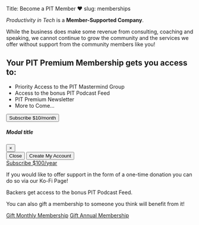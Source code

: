 Title: Become a PIT Member ❤️
slug: memberships

*Productivity in Tech* is a **Member-Supported Company**. 

While the business does make some revenue from consulting, coaching and speaking, we cannot continue to grow the community and the services we offer without support from the community members like you! 

<div class="jumbotron">
<h2>Your PIT Premium Membership gets you access to:</h2>
<ul>
<li>Priority Access to the PIT Mastermind Group</li>
<li>Access to the bonus PIT Podcast Feed</li>
<li>PIT Premium Newsletter</li>
<li>More to Come...</li>
</ul>
</p>
<div class="card-deck">
<div class="card border-0">
</a>
<!-- <a class="btn btn-primary btn-lg text-white" href="https://productivityintech.memberful.com/checkout?plan=21849"> -->

<!-- Button trigger modal -->
<button type="button" class="btn btn-primary" data-toggle="modal" data-target="#exampleModal">
Subscribe $10/month
</button>

<!-- Modal -->
<div class="modal fade" id="exampleModal" tabindex="-1" role="dialog" aria-labelledby="exampleModalLabel" aria-hidden="true">
<div class="modal-dialog" role="document">
<div class="modal-content">
<div class="modal-header">
<h5 class="modal-title" id="exampleModalLabel">Modal title</h5>
<button type="button" class="close" data-dismiss="modal" aria-label="Close">
<span aria-hidden="true">&times;</span>
</button>
</div>
<div class="modal-body">
<div id="servicebot-request-form"></div>
<script src="https://js.stripe.com/v3/"></script>
<script src="https://servicebot.io/js/servicebot-embed.js" type="text/javascript"></script>
<script  type="text/javascript">
Servicebot.init({
templateId : 2,
url : "https://members.productivityintech.com",
selector : document.getElementById('servicebot-request-form'),
handleResponse : (response) => {
},
type: "request",
spk: "pk_live_kDLC8qiW74z3zUMfXQBjEfjD",
hideSummary: true, // Hides the summary on the side
forceCard : true, //set to true if you want credit card to be a required field for the customer
setPassword : true, //set to true if you want customer to fill out a password
})
</script>
</div>
<div class="modal-footer">
<button type="button" class="btn btn-light" data-dismiss="modal">Close</button>
<button type="button" class="btn btn-primary">Create My Account</button>
</div>
</div>
</div>
</div>
</a>
</div>

<div class="card border-0">
<a class="btn btn-primary btn-lg text-white" href="https://productivityintech.memberful.com/checkout?plan=36786">
Subscribe $100/year
</a>
</div>
</div>

</div>

If you would like to offer support in the form of a one-time donation you can do so via our Ko-Fi Page!

<script type='text/javascript' src='https://ko-fi.com/widgets/widget_2.js'></script><script type='text/javascript'>kofiwidget2.init('Support PIT on Ko-fi', '#3394FA', 'R6R4KQDM');kofiwidget2.draw();</script>

Backers get access to the bonus PIT Podcast Feed.

You can also gift a membership to someone you think will benefit from it!

<a class="btn btn-small btn-gray text-dark" href="https://productivityintech.memberful.com/gift?plan=21849">Gift Monthly Membership</a>
<a class="btn btn-small btn-gray text-dark" href="https://productivityintech.memberful.com/gift?plan=36786">Gift Annual Membership</a>
